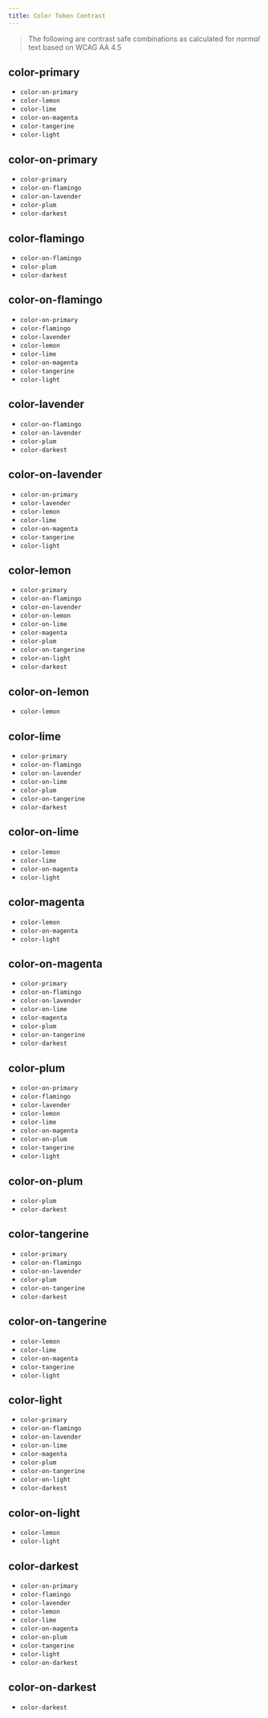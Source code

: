 ```yaml
---
title: Color Token Contrast
---
```


> The following are contrast safe combinations as calculated for _normal_ text based on WCAG AA 4.5

## color-primary
  - `color-on-primary`
  - `color-lemon`
  - `color-lime`
  - `color-on-magenta`
  - `color-tangerine`
  - `color-light`

## color-on-primary
  - `color-primary`
  - `color-on-flamingo`
  - `color-on-lavender`
  - `color-plum`
  - `color-darkest`

## color-flamingo
  - `color-on-flamingo`
  - `color-plum`
  - `color-darkest`

## color-on-flamingo
  - `color-on-primary`
  - `color-flamingo`
  - `color-lavender`
  - `color-lemon`
  - `color-lime`
  - `color-on-magenta`
  - `color-tangerine`
  - `color-light`

## color-lavender
  - `color-on-flamingo`
  - `color-on-lavender`
  - `color-plum`
  - `color-darkest`

## color-on-lavender
  - `color-on-primary`
  - `color-lavender`
  - `color-lemon`
  - `color-lime`
  - `color-on-magenta`
  - `color-tangerine`
  - `color-light`

## color-lemon
  - `color-primary`
  - `color-on-flamingo`
  - `color-on-lavender`
  - `color-on-lemon`
  - `color-on-lime`
  - `color-magenta`
  - `color-plum`
  - `color-on-tangerine`
  - `color-on-light`
  - `color-darkest`

## color-on-lemon
  - `color-lemon`

## color-lime
  - `color-primary`
  - `color-on-flamingo`
  - `color-on-lavender`
  - `color-on-lime`
  - `color-plum`
  - `color-on-tangerine`
  - `color-darkest`

## color-on-lime
  - `color-lemon`
  - `color-lime`
  - `color-on-magenta`
  - `color-light`

## color-magenta
  - `color-lemon`
  - `color-on-magenta`
  - `color-light`

## color-on-magenta
  - `color-primary`
  - `color-on-flamingo`
  - `color-on-lavender`
  - `color-on-lime`
  - `color-magenta`
  - `color-plum`
  - `color-on-tangerine`
  - `color-darkest`

## color-plum
  - `color-on-primary`
  - `color-flamingo`
  - `color-lavender`
  - `color-lemon`
  - `color-lime`
  - `color-on-magenta`
  - `color-on-plum`
  - `color-tangerine`
  - `color-light`

## color-on-plum
  - `color-plum`
  - `color-darkest`

## color-tangerine
  - `color-primary`
  - `color-on-flamingo`
  - `color-on-lavender`
  - `color-plum`
  - `color-on-tangerine`
  - `color-darkest`

## color-on-tangerine
  - `color-lemon`
  - `color-lime`
  - `color-on-magenta`
  - `color-tangerine`
  - `color-light`

## color-light
  - `color-primary`
  - `color-on-flamingo`
  - `color-on-lavender`
  - `color-on-lime`
  - `color-magenta`
  - `color-plum`
  - `color-on-tangerine`
  - `color-on-light`
  - `color-darkest`

## color-on-light
  - `color-lemon`
  - `color-light`

## color-darkest
  - `color-on-primary`
  - `color-flamingo`
  - `color-lavender`
  - `color-lemon`
  - `color-lime`
  - `color-on-magenta`
  - `color-on-plum`
  - `color-tangerine`
  - `color-light`
  - `color-on-darkest`

## color-on-darkest
  - `color-darkest`

